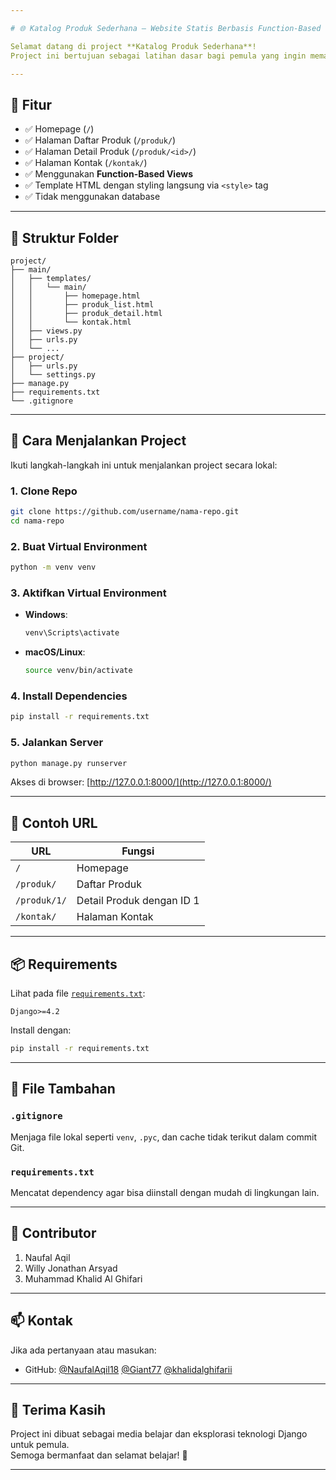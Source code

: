 ```yaml
---

# 🌐 Katalog Produk Sederhana — Website Statis Berbasis Function-Based View

Selamat datang di project **Katalog Produk Sederhana**!  
Project ini bertujuan sebagai latihan dasar bagi pemula yang ingin memahami bagaimana Django bekerja — dari routing, views, hingga template HTML dengan styling sederhana.

---
```


## 🎯 Fitur

- ✅ Homepage (`/`)
- ✅ Halaman Daftar Produk (`/produk/`)
- ✅ Halaman Detail Produk (`/produk/<id>/`)
- ✅ Halaman Kontak (`/kontak/`)
- ✅ Menggunakan **Function-Based Views**
- ✅ Template HTML dengan styling langsung via `<style>` tag
- ✅ Tidak menggunakan database

---

## 📁 Struktur Folder

```
project/
├── main/
│   ├── templates/
│   │   └── main/
│   │       ├── homepage.html
│   │       ├── produk_list.html
│   │       ├── produk_detail.html
│   │       └── kontak.html
│   ├── views.py
│   ├── urls.py
│   └── ...
├── project/
│   ├── urls.py
│   └── settings.py
├── manage.py
├── requirements.txt
└── .gitignore
```

---

## 🚀 Cara Menjalankan Project

Ikuti langkah-langkah ini untuk menjalankan project secara lokal:

### 1. Clone Repo
```bash
git clone https://github.com/username/nama-repo.git
cd nama-repo
```

### 2. Buat Virtual Environment
```bash
python -m venv venv
```

### 3. Aktifkan Virtual Environment
- **Windows**:
  ```bash
  venv\Scripts\activate
  ```
- **macOS/Linux**:
  ```bash
  source venv/bin/activate
  ```

### 4. Install Dependencies
```bash
pip install -r requirements.txt
```

### 5. Jalankan Server
```bash
python manage.py runserver
```

Akses di browser: [http://127.0.0.1:8000/](http://127.0.0.1:8000/)

---

## 🧾 Contoh URL

| URL                 | Fungsi                        |
|---------------------|-------------------------------|
| `/`                 | Homepage                      |
| `/produk/`          | Daftar Produk                 |
| `/produk/1/`        | Detail Produk dengan ID 1     |
| `/kontak/`          | Halaman Kontak                |

---

## 📦 Requirements

Lihat pada file [`requirements.txt`](./requirements.txt):

```
Django>=4.2
```

Install dengan:

```bash
pip install -r requirements.txt
```

---

## 📄 File Tambahan

### `.gitignore`
Menjaga file lokal seperti `venv`, `.pyc`, dan cache tidak terikut dalam commit Git.

### `requirements.txt`
Mencatat dependency agar bisa diinstall dengan mudah di lingkungan lain.

---

## 🤝 Contributor

1. Naufal Aqil
2. Willy Jonathan Arsyad
3. Muhammad Khalid Al Ghifari

---

## 📫 Kontak

Jika ada pertanyaan atau masukan:
- GitHub: 
[@NaufalAqil18](https://github.com/username)
[@Giant77](https://github.com/username)
[@khalidalghifarii](https://github.com/username)

---

## 🧡 Terima Kasih

Project ini dibuat sebagai media belajar dan eksplorasi teknologi Django untuk pemula.  
Semoga bermanfaat dan selamat belajar! 🚀

---
